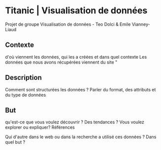 # Titanic | Visualisation de données
Projet de groupe Visualisation de données - Teo Dolci & Emile Vianney-Liaud

## Contexte
d'où viennent les données, qui les a créées et dans quel contexte
Les données que nous avons récupérées viennent du site "

## Description 
Comment sont structurées les données ? Parler du format, des attributs et du type de données

## But
qu'est-ce que vous voulez découvrir ? Des tendances ? Vous voulez explorer ou expliquer?
Références

Qui d'autre dans le web ou dans la recherche a utilisé ces données ? Dans quel but ?
